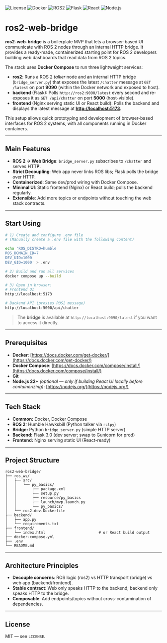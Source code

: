 <div>
  <img alt="License" src="https://img.shields.io/badge/license-MIT-blue">
  <img alt="Docker" src="https://img.shields.io/badge/Docker-ready-blue?logo=docker">
  <img alt="ROS2" src="https://img.shields.io/badge/ROS2-Humble-blueviolet?logo=ros">
  <img alt="Flask" src="https://img.shields.io/badge/Flask-3.0-lightgrey?logo=flask">
  <img alt="React" src="https://img.shields.io/badge/React-19-61DAFB?logo=react">
  <img alt="Node.js" src="https://img.shields.io/badge/Node.js-22-339933?logo=nodedotjs">
</div>

# ros2-web-bridge

**ros2-web-bridge** is a boilerplate MVP that lets a browser-based UI communicate with ROS 2 nodes through an internal HTTP bridge. It provides a ready-made, containerized starting point for ROS 2 developers building web dashboards that read data from ROS 2 topics.

The stack uses **Docker Compose** to run three lightweight services:

* **ros2**: Runs a ROS 2 *talker* node and an internal HTTP bridge (`bridge_server.py`) that exposes the latest `/chatter` message at `GET /latest` on port **9090** (within the Docker network and exposed to host).
* **backend** (Flask): Polls `http://ros2:9090/latest` every second and re-exposes it as `GET /api/chatter` on port **5000** (host-visible).
* **frontend** (Nginx serving static UI or React build): Polls the backend and displays the latest message at **[http://localhost:5173](http://localhost:5173)**.

This setup allows quick prototyping and development of browser-based interfaces for ROS 2 systems, with all components running in Docker containers.

---

## Main Features

* **ROS 2 → Web Bridge**: `bridge_server.py` subscribes to `/chatter` and serves **HTTP**.
* **Strict Decoupling**: Web app never links ROS libs; Flask polls the bridge over HTTP.
* **Containerized**: Same dev/prod wiring with Docker Compose.
* **Minimal UI**: Static frontend (Nginx) or React build; polls the backend regularly.
* **Extensible**: Add more topics or endpoints without touching the web stack contracts.

---

## Start Using

```bash
# 1) Create and configure .env file
# (Manually create a .env file with the following content)

echo 'ROS_DISTRO=humble
ROS_DOMAIN_ID=7
DEV_UID=1000
DEV_GID=1000' > .env

# 2) Build and run all services
docker compose up --build

# 3) Open in browser:
# Frontend UI
http://localhost:5173

# Backend API (proxies ROS2 message)
http://localhost:5000/api/chatter
```

> The **bridge** is available at `http://localhost:9090/latest` if you want to access it directly.

---

## Prerequisites

* **Docker**: [https://docs.docker.com/get-docker/](https://docs.docker.com/get-docker/)
* **Docker Compose**: [https://docs.docker.com/compose/install/](https://docs.docker.com/compose/install/)
* **Git**
* **Node.js 22+** *(optional — only if building React UI locally before containerizing)*: [https://nodejs.org/](https://nodejs.org/)

---

## Tech Stack

* **Common:** Docker, Docker Compose
* **ROS 2:** Humble Hawksbill (Python talker via `rclpy`)
* **Bridge:** Python `bridge_server.py` (simple HTTP server)
* **Backend:** Flask 3.0 (dev server; swap to Gunicorn for prod)
* **Frontend:** Nginx serving static UI (React-ready)

---

## Project Structure

```text
ros2-web-bridge/
├── ros_ws/
│   ├── src/
│   │   └── py_basics/
│   │       ├── package.xml
│   │       ├── setup.py
│   │       ├── resource/py_basics
│   │       ├── launch/mvp.launch.py
│   │       └── py_basics/               
│   └── ros2.dev.Dockerfile
├── backend/
│   ├── app.py
│   └── requirements.txt
├── frontend/
│   └── index.html                        # or React build output
├── docker-compose.yml
├── .env
└── README.md
```

---

## Architecture Principles

* **Decouple concerns**: ROS logic (ros2) vs HTTP transport (bridge) vs web app (backend/frontend).
* **Stable contract**: Web only speaks HTTP to the backend; backend only speaks HTTP to the bridge.
* **Composable**: Add endpoints/topics without cross-contamination of dependencies.

---

## License

MIT — see `LICENSE`.


